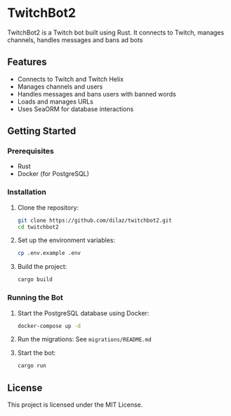 # TwitchBot2

TwitchBot2 is a Twitch bot built using Rust. It connects to Twitch, manages channels, handles messages and bans ad bots

## Features

- Connects to Twitch and Twitch Helix
- Manages channels and users
- Handles messages and bans users with banned words
- Loads and manages URLs
- Uses SeaORM for database interactions

## Getting Started

### Prerequisites

- Rust
- Docker (for PostgreSQL)

### Installation

1. Clone the repository:
    ```sh
    git clone https://github.com/dilaz/twitchbot2.git
    cd twitchbot2
    ```

2. Set up the environment variables:
    ```sh
    cp .env.example .env
    ```

3. Build the project:
    ```sh
    cargo build
    ```

### Running the Bot

1. Start the PostgreSQL database using Docker:
    ```sh
    docker-compose up -d
    ```

2. Run the migrations: See `migrations/README.md`

3. Start the bot:
    ```sh
    cargo run
    ```

## License

This project is licensed under the MIT License.